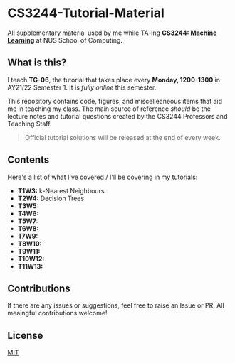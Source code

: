 # CS3244-Tutorial-Material
All supplementary material used by me while TA-ing **[CS3244: Machine Learning](https://nusmods.com/modules/CS3244/machine-learning)** at NUS School of Computing.

## What is this?
I teach **TG-06**, the tutorial that takes place every **Monday, 1200-1300** in AY21/22 Semester 1. It is *fully online* this semester.

This repository contains code, figures, and miscelleaneous items that aid me in teaching my class. The main source of reference *should* be the lecture notes and tutorial questions created by the CS3244 Professors and Teaching Staff. 

> Official tutorial solutions will be released at the end of every week.

## Contents

Here's a list of what I've covered / I'll be covering in my tutorials:

- **T1W3:** k-Nearest Neighbours
- **T2W4:** Decision Trees
- **T3W5:**
- **T4W6:**
- **T5W7:**
- **T6W8:**
- **T7W9:**
- **T8W10:**
- **T9W11:**
- **T10W12:**
- **T11W13:**

## Contributions
If there are any issues or suggestions, feel free to raise an Issue or PR. All meaingful contributions welcome!

## License
[MIT](https://github.com/rish-16/CS3244-Tutorial-Material/blob/main/LICENSE)